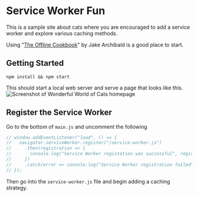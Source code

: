 # Service Worker Fun

This is a sample site about cats where you are encouraged to add a service worker and explore various caching methods.

Using "[The Offline Cookbook](https://developers.google.com/web/fundamentals/instant-and-offline/offline-cookbook)" by Jake Archibald is a good place to start.

## Getting Started
```
npm install && npm start
```

This should start a local web server and serve a page that looks like this.
![Screenshot of Wonderful World of Cats homepage](https://raw.githubusercontent.com/kylebuch8/service-worker-fun/master/images/wonderful-world-of-cats.png)

## Register the Service Worker
Go to the bottom of `main.js` and uncomment the following
```javascript
// window.addEventListener("load", () => {
//   navigator.serviceWorker.register("/service-worker.js")
//     .then(registration => {
//       console.log("Service Worker registation was successful", registration);
//     })
//     .catch(error => console.log("Service Worker registration failed", error));
// });
```

Then go into the `service-worker.js` file and begin adding a caching strategy.